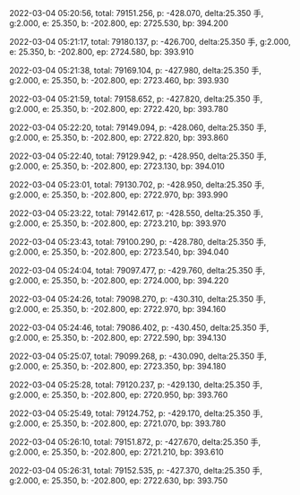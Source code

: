 2022-03-04 05:20:56, total: 79151.256, p: -428.070, delta:25.350 手, g:2.000, e: 25.350, b: -202.800, ep: 2725.530, bp: 394.200

2022-03-04 05:21:17, total: 79180.137, p: -426.700, delta:25.350 手, g:2.000, e: 25.350, b: -202.800, ep: 2724.580, bp: 393.910

2022-03-04 05:21:38, total: 79169.104, p: -427.980, delta:25.350 手, g:2.000, e: 25.350, b: -202.800, ep: 2723.460, bp: 393.930

2022-03-04 05:21:59, total: 79158.652, p: -427.820, delta:25.350 手, g:2.000, e: 25.350, b: -202.800, ep: 2722.420, bp: 393.780

2022-03-04 05:22:20, total: 79149.094, p: -428.060, delta:25.350 手, g:2.000, e: 25.350, b: -202.800, ep: 2722.820, bp: 393.860

2022-03-04 05:22:40, total: 79129.942, p: -428.950, delta:25.350 手, g:2.000, e: 25.350, b: -202.800, ep: 2723.130, bp: 394.010

2022-03-04 05:23:01, total: 79130.702, p: -428.950, delta:25.350 手, g:2.000, e: 25.350, b: -202.800, ep: 2722.970, bp: 393.990

2022-03-04 05:23:22, total: 79142.617, p: -428.550, delta:25.350 手, g:2.000, e: 25.350, b: -202.800, ep: 2723.210, bp: 393.970

2022-03-04 05:23:43, total: 79100.290, p: -428.780, delta:25.350 手, g:2.000, e: 25.350, b: -202.800, ep: 2723.540, bp: 394.040

2022-03-04 05:24:04, total: 79097.477, p: -429.760, delta:25.350 手, g:2.000, e: 25.350, b: -202.800, ep: 2724.000, bp: 394.220

2022-03-04 05:24:26, total: 79098.270, p: -430.310, delta:25.350 手, g:2.000, e: 25.350, b: -202.800, ep: 2722.970, bp: 394.160

2022-03-04 05:24:46, total: 79086.402, p: -430.450, delta:25.350 手, g:2.000, e: 25.350, b: -202.800, ep: 2722.590, bp: 394.130

2022-03-04 05:25:07, total: 79099.268, p: -430.090, delta:25.350 手, g:2.000, e: 25.350, b: -202.800, ep: 2723.350, bp: 394.180

2022-03-04 05:25:28, total: 79120.237, p: -429.130, delta:25.350 手, g:2.000, e: 25.350, b: -202.800, ep: 2720.950, bp: 393.760

2022-03-04 05:25:49, total: 79124.752, p: -429.170, delta:25.350 手, g:2.000, e: 25.350, b: -202.800, ep: 2721.070, bp: 393.780

2022-03-04 05:26:10, total: 79151.872, p: -427.670, delta:25.350 手, g:2.000, e: 25.350, b: -202.800, ep: 2721.210, bp: 393.610

2022-03-04 05:26:31, total: 79152.535, p: -427.370, delta:25.350 手, g:2.000, e: 25.350, b: -202.800, ep: 2722.630, bp: 393.750
